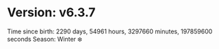 # Version: v6.3.7
Time since birth: 2290 days, 54961 hours, 3297660 minutes, 197859600 seconds
Season: Winter ❄️
